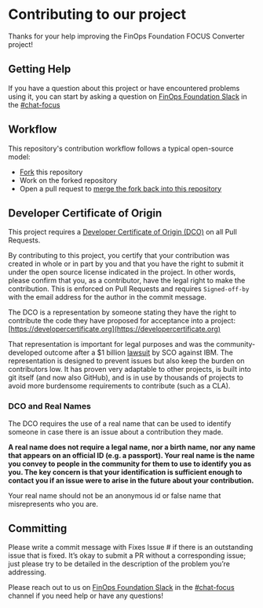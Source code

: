 # Contributing to our project

Thanks for your help improving the FinOps Foundation FOCUS Converter project!

## Getting Help

If you have a question about this project or have encountered problems using it,
you can start by asking a question on [FinOps Foundation Slack](https://www.finops.org/membership/) in the [#chat-focus](https://finopsfoundation.slack.com/archives/C034GBRQGGY)

## Workflow

This repository's contribution workflow follows a typical open-source model:

- [Fork](https://docs.github.com/en/get-started/quickstart/fork-a-repo) this repository
- Work on the forked repository
- Open a pull request to [merge the fork back into this repository](https://docs.github.com/en/pull-requests/collaborating-with-pull-requests/proposing-changes-to-your-work-with-pull-requests/creating-a-pull-request-from-a-fork)

## Developer Certificate of Origin

This project requires a [Developer Certificate of Origin (DCO)](https://developercertificate.org) on all Pull Requests.

By contributing to this project, you certify that your contribution was created in whole or in part by you and that you have the right to submit it under the open source license indicated in the project. In other words, please confirm that you, as a contributor, have the legal right to make the contribution. This is enforced on Pull Requests and requires `Signed-off-by` with the email address for the author in the commit message.

The DCO is a representation by someone stating they have the right to contribute the code they have proposed for acceptance into a project: [https://developercertificate.org](https://developercertificate.org)

That representation is important for legal purposes and was the community-developed outcome after a $1 billion [lawsuit](https://en.wikipedia.org/wiki/SCO%E2%80%93Linux_disputes) by SCO against IBM. The representation is designed to prevent issues but also keep the burden on contributors low. It has proven very adaptable to other projects, is built into git itself (and now also GitHub), and is in use by thousands of projects to avoid more burdensome requirements to contribute (such as a CLA).

### DCO and Real Names

The DCO requires the use of a real name that can be used to identify someone in case there is an issue about a contribution they made. 

**A real name does not require a legal name, nor a birth name, nor any name that appears on an official ID (e.g. a passport). Your real name is the name you convey to people in the community for them to use to identify you as you. The key concern is that your identification is sufficient enough to contact you if an issue were to arise in the future about your contribution.**

Your real name should not be an anonymous id or false name that misrepresents who you are.

## Committing

Please write a commit message with Fixes Issue # if there is an outstanding issue that is fixed. It’s okay to submit a PR without a corresponding issue; just please try to be detailed in the description of the problem you’re addressing.


Please reach out to us on [FinOps Foundation Slack](https://www.finops.org/membership/) in the [#chat-focus](https://finopsfoundation.slack.com/archives/C034GBRQGGY) channel if you need help or have any questions!